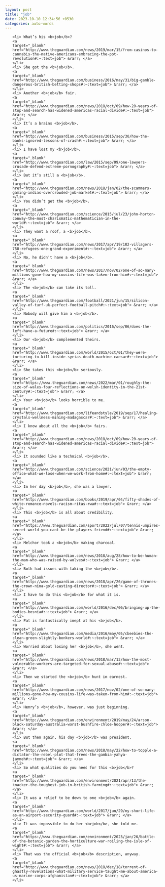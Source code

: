 ```yaml
---
layout: post
title: "job"
date: 2023-10-10 12:34:56 +0530
categories: auto-words
---
```

<ol>

    <li> What’s his <b>job</b>?
    <a 
    target="_blank" 
    href="http://www.theguardian.com/news/2019/mar/15/from-casinos-to-cannabis-the-native-americans-embracing-the-pot-revolution#:~:text=job"> &rarr; </a>
    </li>
    <li> She got the <b>job</b>.
    <a 
    target="_blank" 
    href="http://www.theguardian.com/business/2016/may/31/big-gamble-dangerous-british-betting-shops#:~:text=job"> &rarr; </a>
    </li>
    <li> Another <b>job</b> fair.
    <a 
    target="_blank" 
    href="http://www.theguardian.com/news/2018/oct/09/how-20-years-of-stop-and-search-has-widened-americas-racial-divide#:~:text=job"> &rarr; </a>
    </li>
    <li> It’s a brains <b>job</b>.
    <a 
    target="_blank" 
    href="http://www.theguardian.com/business/2015/sep/30/how-the-banks-ignored-lessons-of-crash#:~:text=job"> &rarr; </a>
    </li>
    <li> I have lost my <b>job</b>.
    <a 
    target="_blank" 
    href="http://www.theguardian.com/law/2015/sep/09/one-lawyers-crusade-defend-extreme-pornography#:~:text=job"> &rarr; </a>
    </li>
    <li> But it’s still a <b>job</b>.
    <a 
    target="_blank" 
    href="http://www.theguardian.com/news/2018/jan/02/the-scammers-gaming-indias-overcrowded-job-market#:~:text=job"> &rarr; </a>
    </li>
    <li> You didn’t get the <b>job</b>.
    <a 
    target="_blank" 
    href="http://www.theguardian.com/science/2015/jul/23/john-horton-conway-the-most-charismatic-mathematician-in-the-world#:~:text=job"> &rarr; </a>
    </li>
    <li> They want a roof, a <b>job</b>.
    <a 
    target="_blank" 
    href="http://www.theguardian.com/news/2017/apr/19/102-villagers-750-refugees-one-grand-experiment#:~:text=job"> &rarr; </a>
    </li>
    <li> No, he didn’t have a <b>job</b>.
    <a 
    target="_blank" 
    href="http://www.theguardian.com/news/2017/nov/02/one-of-so-many-millions-gone-how-my-cousins-life-was-taken-from-him#:~:text=job"> &rarr; </a>
    </li>
    <li> The <b>job</b> can take its toll.
    <a 
    target="_blank" 
    href="http://www.theguardian.com/football/2021/jun/15/silicon-valley-of-turf-uk-perfect-football-pitch#:~:text=job"> &rarr; </a>
    </li>
    <li> Nobody will give him a <b>job</b>.
    <a 
    target="_blank" 
    href="http://www.theguardian.com/politics/2016/sep/06/does-the-left-have-a-future#:~:text=job"> &rarr; </a>
    </li>
    <li> Our <b>job</b> complemented theirs.
    <a 
    target="_blank" 
    href="http://www.theguardian.com/world/2015/oct/01/they-were-torturing-to-kill-inside-syrias-death-machine-caesar#:~:text=job"> &rarr; </a>
    </li>
    <li> She takes this <b>job</b> seriously.
    <a 
    target="_blank" 
    href="https://www.theguardian.com/news/2022/mar/01/roughly-the-size-of-wales-four-reflections-on-welsh-identity-in-the-21st-century#:~:text=job"> &rarr; </a>
    </li>
    <li> Your <b>job</b> looks horrible to me.
    <a 
    target="_blank" 
    href="http://www.theguardian.com/lifeandstyle/2019/sep/17/healing-crystals-wellness-mining-madagascar#:~:text=job"> &rarr; </a>
    </li>
    <li> I know about all the <b>job</b> fairs.
    <a 
    target="_blank" 
    href="http://www.theguardian.com/news/2018/oct/09/how-20-years-of-stop-and-search-has-widened-americas-racial-divide#:~:text=job"> &rarr; </a>
    </li>
    <li> It sounded like a technical <b>job</b>.
    <a 
    target="_blank" 
    href="http://www.theguardian.com/science/2021/jun/03/the-empty-office-what-we-lose-when-we-work-from-home#:~:text=job"> &rarr; </a>
    </li>
    <li> In her day <b>job</b>, she was a lawyer.
    <a 
    target="_blank" 
    href="http://www.theguardian.com/books/2019/apr/04/fifty-shades-of-white-romance-novels-racism-ritas-rwa#:~:text=job"> &rarr; </a>
    </li>
    <li> This <b>job</b> is all about credibility.
    <a 
    target="_blank" 
    href="https://www.theguardian.com/sport/2022/jul/07/tennis-umpires-secret-world-you-cant-be-the-players-friend#:~:text=job"> &rarr; </a>
    </li>
    <li> Melchor took a <b>job</b> making charcoal.
    <a 
    target="_blank" 
    href="http://www.theguardian.com/news/2018/aug/28/how-to-be-human-the-man-who-was-raised-by-wolves#:~:text=job"> &rarr; </a>
    </li>
    <li> Both had issues with taking the <b>job</b>.
    <a 
    target="_blank" 
    href="http://www.theguardian.com/news/2018/apr/26/game-of-thrones-the-crown-nina-gold-casting-director#:~:text=job"> &rarr; </a>
    </li>
    <li> I have to do this <b>job</b> for what it is.
    <a 
    target="_blank" 
    href="http://www.theguardian.com/world/2016/dec/06/bringing-up-the-bodies-bosnia#:~:text=job"> &rarr; </a>
    </li>
    <li> Pat is fantastically inept at his <b>job</b>.
    <a 
    target="_blank" 
    href="http://www.theguardian.com/media/2016/may/05/cbeebies-the-clean-green-slightly-bonkers-world#:~:text=job"> &rarr; </a>
    </li>
    <li> Worried about losing her <b>job</b>, she went.
    <a 
    target="_blank" 
    href="http://www.theguardian.com/news/2018/mar/13/how-the-most-vulnerable-workers-are-targeted-for-sexual-abuse#:~:text=job"> &rarr; </a>
    </li>
    <li> Then we started the <b>job</b> hunt in earnest.
    <a 
    target="_blank" 
    href="http://www.theguardian.com/news/2017/nov/02/one-of-so-many-millions-gone-how-my-cousins-life-was-taken-from-him#:~:text=job"> &rarr; </a>
    </li>
    <li> Henry’s <b>job</b>, however, was just beginning.
    <a 
    target="_blank" 
    href="http://www.theguardian.com/environment/2019/may/24/arson-black-saturday-australia-worst-bushfire-chloe-hooper#:~:text=job"> &rarr; </a>
    </li>
    <li> But then again, his day <b>job</b> was president.
    <a 
    target="_blank" 
    href="http://www.theguardian.com/news/2018/may/22/how-to-topple-a-dictator-the-rebel-plot-that-freed-the-gambia-yahya-jammeh#:~:text=job"> &rarr; </a>
    </li>
    <li> So what qualities do you need for this <b>job</b>?
    <a 
    target="_blank" 
    href="http://www.theguardian.com/environment/2021/apr/13/the-knacker-the-toughest-job-in-british-farming#:~:text=job"> &rarr; </a>
    </li>
    <li> It was a relief to be down to one <b>job</b> again.
    <a 
    target="_blank" 
    href="http://www.theguardian.com/world/2017/jun/29/my-short-life-as-an-airport-security-guard#:~:text=job"> &rarr; </a>
    </li>
    <li> It was impossible to do her <b>job</b>, she told me.
    <a 
    target="_blank" 
    href="https://www.theguardian.com/environment/2023/jan/26/battle-of-the-botanic-garden-the-horticulture-war-roiling-the-isle-of-wight#:~:text=job"> &rarr; </a>
    </li>
    <li> That was the official <b>job</b> description, anyway.
    <a 
    target="_blank" 
    href="http://www.theguardian.com/news/2018/dec/18/torrent-of-ghastly-revelations-what-military-service-taught-me-about-america-us-marine-corps-afghanistan#:~:text=job"> &rarr; </a>
    </li>